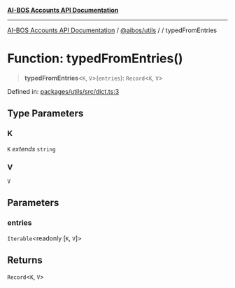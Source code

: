 [**AI-BOS Accounts API Documentation**](../../../README.md)

***

[AI-BOS Accounts API Documentation](../../../README.md) / [@aibos/utils](../README.md) / [](../README.md) / typedFromEntries

# Function: typedFromEntries()

> **typedFromEntries**\<`K`, `V`\>(`entries`): `Record`\<`K`, `V`\>

Defined in: [packages/utils/src/dict.ts:3](https://github.com/pohlai88/accounts/blob/48103fb36d28b2b9bfb33472b6de2f719773cde9/packages/utils/src/dict.ts#L3)

## Type Parameters

### K

`K` *extends* `string`

### V

`V`

## Parameters

### entries

`Iterable`\<readonly \[`K`, `V`\]\>

## Returns

`Record`\<`K`, `V`\>
